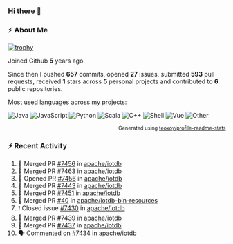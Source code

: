 ### Hi there 👋

### :zap: About Me

[![trophy](https://github-profile-trophy.vercel.app/?username=HTHou&theme=onedark)](https://github.com/ryo-ma/github-profile-trophy)
   
Joined Github **5** years ago.

Since then I pushed **657** commits, opened **27** issues, submitted **593** pull requests, received **1** stars across **5** personal projects and contributed to **6** public repositories.

Most used languages across my projects:

![Java](https://img.shields.io/static/v1?style=flat-square&label=%E2%A0%80&color=555&labelColor=%23b07219&message=Java%EF%B8%B194.4%25)
![JavaScript](https://img.shields.io/static/v1?style=flat-square&label=%E2%A0%80&color=555&labelColor=%23f1e05a&message=JavaScript%EF%B8%B11.4%25)
![Python](https://img.shields.io/static/v1?style=flat-square&label=%E2%A0%80&color=555&labelColor=%233572A5&message=Python%EF%B8%B10.7%25)
![Scala](https://img.shields.io/static/v1?style=flat-square&label=%E2%A0%80&color=555&labelColor=%23c22d40&message=Scala%EF%B8%B10.6%25)
![C++](https://img.shields.io/static/v1?style=flat-square&label=%E2%A0%80&color=555&labelColor=%23f34b7d&message=C%2B%2B%EF%B8%B10.6%25)
![Shell](https://img.shields.io/static/v1?style=flat-square&label=%E2%A0%80&color=555&labelColor=%2389e051&message=Shell%EF%B8%B10.4%25)
![Vue](https://img.shields.io/static/v1?style=flat-square&label=%E2%A0%80&color=555&labelColor=%2341b883&message=Vue%EF%B8%B10.3%25)
![Other](https://img.shields.io/static/v1?style=flat-square&label=%E2%A0%80&color=555&labelColor=%23ededed&message=Other%EF%B8%B11.2%25)

<p align="right"><sub>Generated using <a href="https://github.com/marketplace/actions/profile-readme-stats">teoxoy/profile-readme-stats</a></sub></p>


<!--![](https://github.com/HTHou/HTHou/blob/output/github-contribution-grid-snake.svg)-->

<!--![Haonan Hou's github stats](https://github-readme-stats.vercel.app/api?username=HTHou&count_private=true&show_icons=true&theme=onedark)-->

<!--![Haonan Hou's wakatime stats](https://github-readme-stats.vercel.app/api/wakatime?username=HTHou&layout=compact&theme=onedark)-->

<!--![Top Langs](https://github-readme-stats.vercel.app/api/top-langs/?username=HTHou&theme=onedark&layout=compact)-->

### :zap: Recent Activity
<!--START_SECTION:activity-->
1. 🎉 Merged PR [#7456](https://github.com/apache/iotdb/pull/7456) in [apache/iotdb](https://github.com/apache/iotdb)
2. 🎉 Merged PR [#7463](https://github.com/apache/iotdb/pull/7463) in [apache/iotdb](https://github.com/apache/iotdb)
3. 💪 Opened PR [#7456](https://github.com/apache/iotdb/pull/7456) in [apache/iotdb](https://github.com/apache/iotdb)
4. 🎉 Merged PR [#7443](https://github.com/apache/iotdb/pull/7443) in [apache/iotdb](https://github.com/apache/iotdb)
5. 🎉 Merged PR [#7451](https://github.com/apache/iotdb/pull/7451) in [apache/iotdb](https://github.com/apache/iotdb)
6. 🎉 Merged PR [#40](https://github.com/apache/iotdb-bin-resources/pull/40) in [apache/iotdb-bin-resources](https://github.com/apache/iotdb-bin-resources)
7. ❗️ Closed issue [#7430](https://github.com/apache/iotdb/issues/7430) in [apache/iotdb](https://github.com/apache/iotdb)
8. 🎉 Merged PR [#7439](https://github.com/apache/iotdb/pull/7439) in [apache/iotdb](https://github.com/apache/iotdb)
9. 🎉 Merged PR [#7437](https://github.com/apache/iotdb/pull/7437) in [apache/iotdb](https://github.com/apache/iotdb)
10. 🗣 Commented on [#7434](https://github.com/apache/iotdb/issues/7434) in [apache/iotdb](https://github.com/apache/iotdb)
<!--END_SECTION:activity-->

<!--
**HTHou/HTHou** is a ✨ _special_ ✨ repository because its `README.md` (this file) appears on your GitHub profile.

Here are some ideas to get you started:

- 🔭 I’m currently working on ...
- 🌱 I’m currently learning ...
- 👯 I’m looking to collaborate on ...
- 🤔 I’m looking for help with ...
- 💬 Ask me about ...
- 📫 How to reach me: ...
- 😄 Pronouns: ...
- ⚡ Fun fact: ...
-->
